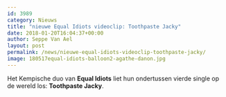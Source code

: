 ```yaml
---
id: 3989
category: Nieuws
title: "nieuwe Equal Idiots videoclip: Toothpaste Jacky"
date: 2018-01-20T16:04:37+00:00
author: Seppe Van Ael
layout: post
permalink: /news/nieuwe-equal-idiots-videoclip-toothpaste-jacky/
image: 180517equal-idiots-balloon2-agathe-danon.jpg
---
```

Het Kempische duo van **Equal Idiots** liet hun ondertussen vierde single op de wereld los: **Toothpaste Jacky**.
